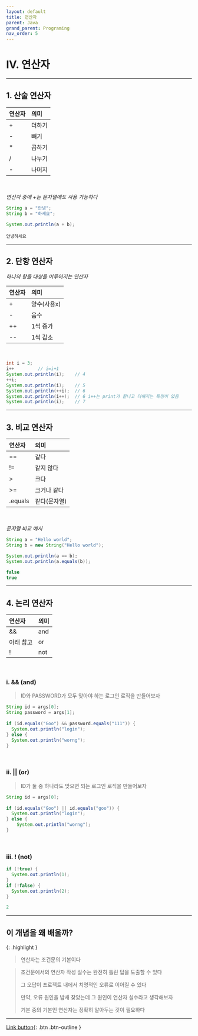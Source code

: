 ```yaml
---
layout: default
title: 연산자
parent: Java
grand_parent: Programing
nav_order: 5
---
```


# IV. 연산자 

---

## 1. 산술 연산자

| 연산자   | 의미    |
|:-------|:-------|
| +      | 더하기   |
| -      | 빼기    |
| *      | 곱하기   |
| /      | 나누기   |
| -      | 나머지   |

<br/>

_연산자 중에 +는 문자열에도 사용 가능하다_
```java
String a = "안녕";
String b = "하세요";

System.out.println(a + b);
```

```
안녕하세요
```

---

## 2. 단항 연산자
_하나의 항을 대상을 이루어지는 연산자_

| 연산자   | 의미       |
|:-------|:----------|
| +      | 양수(사용x) |
| -      | 음수       |
| ++     | 1씩 증가   |
| --     | 1씩 감소   |

<br/>

```java
int i = 3;
i++			// i=i+1
System.out.println(i);    // 4
++i;
System.out.println(i);    // 5
System.out.println(++i);  // 6
System.out.println(i++);  // 6 i++는 print가 끝나고 더해지는 특징이 있음
System.out.println(i);    // 7
```

---

## 3. 비교 연산자

| 연산자    | 의미       |
|:--------|:----------|
| ==      | 같다       |
| !=      | 같지 않다   |
| >       | 크다       |
| >=      | 크거나 같다  |
| .equals | 같다(문자열) |

<br/>

_문자열 비교 예시_
```java
String a = "Hello world";
String b = new String("Hello world");

System.out.println(a == b);
System.out.println(a.equals(b));
```

```java
false
true
```

---

## 4. 논리 연산자

| 연산자    | 의미       |
|:--------|:----------|
| &&      | and       |
| 아래 참고 | or        |
| !       | not       |

<br/>

### i. && (and)

> ID와 PASSWORD가 모두 맞아야 하는 로그인 로직을 만들어보자

```java
String id = args[0];
String password = args[1];
		
if (id.equals("Goo") && password.equals("111")) {
  System.out.println("login");
} else {
  System.out.println("worng");
}
```

<br/>

### ii. || (or)

> ID가 둘 중 하나라도 맞으면 되는 로그인 로직을 만들어보자

```java
String id = args[0];
		
if (id.equals("Goo") || id.equals("goo")) {
  System.out.println("login");
} else {
    System.out.println("worng");
}
```

<br/>

### iii. ! (not)

```java
if (!true) {
  System.out.println(1);
}
if (!false) {
  System.out.println(2);
}
```

```java
2
```

---

## **이 개념을 왜 배울까?**

{: .highlight }
> 연산자는 조건문의 기본이다

> 조건문에서의 연산자 작성 실수는 완전히 틀린 답을 도출할 수 있다
>
> 그 오답이 프로젝트 내에서 치명적인 오류로 이어질 수 있다
>
> 만약, 오류 원인을 밤새 찾았는데 그 원인이 연산자 실수라고 생각해보자
>
> 기본 중의 기본인 연산자는 정확히 알아두는 것이 필요하다

---

[Link button](https://opentutorials.org/course/1223/5331){: .btn .btn-outline }